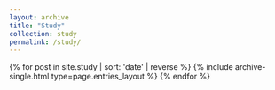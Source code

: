 ```yaml
---
layout: archive
title: "Study"
collection: study
permalink: /study/
---
```


<div class="entries-{{ page.entries_layout | default: 'list' }}">
  {% for post in site.study | sort: 'date' | reverse %}
    {% include archive-single.html type=page.entries_layout %}
  {% endfor %}
</div>